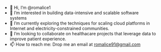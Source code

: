 - 👋 Hi, I’m @romalice1
- 👀 I’m interested in building data-intensive and scalable software systems
- 🌱 I’m currently exploring the techniques for scaling cloud platforms in Internet and electricity-constrained communities.
- 💞️ I’m looking to collaborate on healthacare projects that leverage data to improve patient experience.
- 📫 How to reach me: Drop me an email at romalice91@gmail.com

<!---
romalice1/romalice1 is a ✨ special ✨ repository because its `README.md` (this file) appears on your GitHub profile.
You can click the Preview link to take a look at your changes.
--->
